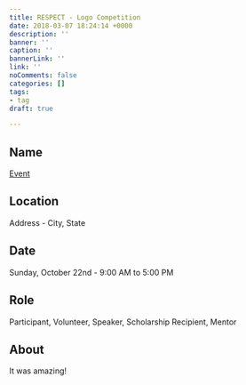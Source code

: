 ```yaml
---
title: RESPECT - Logo Competition
date: 2018-03-07 18:24:14 +0000
description: ''
banner: ''
caption: ''
bannerLink: ''
link: ''
noComments: false
categories: []
tags:
- tag
draft: true

---
```


## Name

[Event](//google.com)

## Location

Address - City, State

## Date

Sunday, October 22nd - 9:00 AM to 5:00 PM

## Role

Participant, Volunteer, Speaker, Scholarship Recipient, Mentor

## About

It was amazing!
